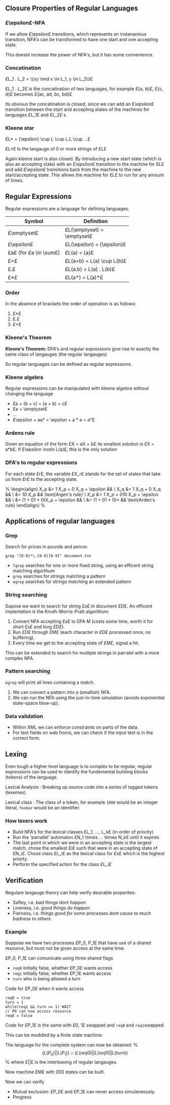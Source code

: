 ## Closure Properties of Regular Languages

### £\epsilon£-NFA

If we allow £\epsilon£ transitions, which represents an instananious transition, NFA's can be transformed to have one start and one accepting state.

This doesnt increase the power of NFA's, but it has some convenience.

### Concatination

£L_1 . L_2 = \\{xy \mid x \in L_1, y \in L_2\\}£

£L_1 . L_2£ is the concatination of two languages, for example £\{a, b\}£, £\{c, d\}£ becomes £\{ac, ad, bc, bd\}£

Its obvious the concatination is closed, since we can add an £\epsilon£ transition between the start and accepting states of the machines for languages £L_1£ and £L_2£
s
### Kleene star

£L* = {\epsilon} \cup L \cup L.L \cup ...£

£L*£ Is the langauge of 0 or more strings of £L£

Again kleene start is also closed. By introducing a new start state (which is also an accepting state) with an £\epsilon£ transition to the machine for £L£ and add £\epsilon£ transitions back from the machine to the new start/accepting state. This allows the machine for £L£ to run for any amount of times.

## Regular Expressions

Regular expressions are a language for defining languages.

| Symbol | Definition |
| --- | --- |
| £\emptyset£ | <div style="width: 150px">£L(\emptyset) = \emptyset£</div>  |
| £\epsilon£ | £L(\epsilon) = \{\epsilon\}£ |
| £a£ (for £a \in \sum£) | £L(a) = \{a\}£ |
| £+£ | £L(a+b) = L(a) \cup L(b)£ |
| £.£ | £L(a.b) = L(a) . L(b)£ |
| £\*£ | £L(a\*) = L(a)\*£ |

### Order
In the absence of brackets the order of operation is as follows:

1. £*£
2. £.£
3. £+£

### Kleene's Theorem

__Kleene's Theorem:__ DFA's and regular expressions give rise to exactly the same class of langauges (the regular langauges)

So regular languages can be defined as regular expressions.

### Kleene algebra

Regular expressions can be manipulated with kleene algebra without changing the language

- £a + (b + c) = (a + b) + c£
- £a + \emptyset£
- ...
- £\epsilon + aa\* = \epsilon + a \* a = a\*£

### Ardens rule

Given an equation of the form £X = aX + b£ its smallest solution is £X = a\*b£. If £\epsilon \notin L(a)£, this is the only solution

### DFA's to regular expressions

For each state £r£, the variable £X_r£ stands for the set of states that take us from £r£ to the accepting state.

%
\begin{align}
X_p &= 1 X_p + 0 X_q + \epsilon && \\
X_q &= 1 X_q + 0 X_q && \\
&= 1*0 X_p && \text{Argen's rule} \\
X_p &= 1 X_p + 01*0 X_p + \epsilon && \\
&= (1 + 01 * 0)X_p + \epsilon && \\
&= (1 + 01 * 0)* && \text{Arden's rule}
\end{align}
%

## Applications of regular languages

### Grep

Search for prices in pounds and pence:

```
grep "[0-9]*\.[0-9][0-9]" document.txt
```

- `fgrep` searches for one or more fixed string, using an efficent string matching algorthum
- `grep` searches for strings matching a pattern
- `egrep` searches for strings matching an extended pattern

### String searching

Supose we want to search for string £s£ in document £D£. An efficent implentation is the Knuth-Morris-Pratt algorithum:

1. Convert NFA accepting £s£     to DFA M (costs some time, worth it for short £s£ and long £D£).
2. Run £D£ through £M£ (each character in £D£ processed once, no buffering).
3. Every time we get to the accepting state of £M£, signal a hit.

This can be extended to search for mulitple strings in parralel with a more complex NFA.

### Pattern searching

`egrep` will print all lines containing a match.

1. We can convert a pattern into a (smallish) NFA.
2. We can run the NFA using the just-in-time simulation (avoids exponential state-space blow-up).

### Data validation

- Within XML we can enforce constraints on parts of the data.
- For text fields on web froms, we can check if the input text is in the correct form.

## Lexing

Even tough a higher level language is to complex to be regular, regular expressions can be used to identify the fundemental building blocks (tokens) of the language.

Lexical Analysis
:   Breaking up source code into a series of tagged tokens (lexemes)

Lexical class
:   The class of a token, for example `1000` would be an integer literal, `foobar` would be an identifier.

### How lexers work

- Build NFA's for the lexical classes £L_1, ..., L_k£ (in order of priority)
- Run the 'parrallel' automaton £N_1 \times ... \times N_k£ until it expires
- The last point in which we were in an accepting state is the largest match, chose the smallest £i£ such that were in an accepting state of £N_i£. Chose class £L_i£ as the lexical class for £x£ which is the highest priorty.
- Perform the specified action for the class £L_i£

## Verification

Regulare langauge theory can help verify desirable properites:

- Saftey, i.e. _bad things dont happen_
- Liveness, i.e. _good things do happen_
- Fierness, i.e. _things good for some processes dont cause to much badness to others_

### Example

Suppose we have two processes £P_0, P_1£ that have use of a shared resource, but must not be given access at the same time.

£P_0, P_1£ can comunicate using three shared flags
- `req0` initially false, whether £P_0£ wants access
- `req1` initially false, whether £P_1£ wants access
- `turn` who is being allowed a turn

Code for £P_0£ when it wants access
```
req0 = true
turn = 1
while(req1 && turn == 1) WAIT
// P0 can now access resource
req0 = false
```

Code for £P_1£ is the same with £0, 1£ swapped and `req0` and `req1`swapped.

This can be moddled by a finite state machine:

The language for the complete system can now be obtained:
%
$$
(L(P_0) || L(P_1)) \cap (L(req0) || L(req1) || L(turn))
$$
%
where £||£ is the interleaving of regular langauges.

Now machine £M£ with 200 states can be built.

Now we can verify
- Mutual exclusion: £P_0£ and £P_1£ can never access simulaneously.
- Progress